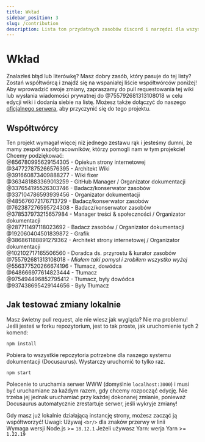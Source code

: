 ```yaml
---
title: Wkład
sidebar_position: 3
slug: /contribution
description: Lista ton przydatnych zasobów discord i narzędzi dla wszystkich typów użytkowników, od początkujących do power userów.
---
```


# Wkład

Znalazłeś błąd lub literówkę?  Masz dobry zasób, który pasuje do tej listy?  Zostań współtwórcą i znajdź się na wspaniałej liście współtwórców poniżej!<br/>
Aby wprowadzić swoje zmiany, zapraszamy do pull requestowania tej wiki lub wysłania wiadomości prywatnej do @755792681313108018 w celu edycji wiki i dodania siebie na listę.
Możesz także dołączyć do naszego [oficjalnego serwera](https://discord.gg/yxbqz9pNxS), aby przyczynić się do tego projektu.

## Współtwórcy

Ten projekt wymagał więcej niż jednego zestawu rąk i jesteśmy dumni, że mamy zespół współpracowników, którzy pomogli nam w tym projekcie!<br/>
Chcemy podziękować:<br/>
@856780995629154305 - Opiekun strony internetowej <br/>
@347727875266576395 - Architekt Wiki<br/>
@391660873409888277 - Wiki fixer<br/>
@363481883369013259 - GitHub Manager / Organizator dokumentacji<br/>
@337654195526303746 - Badacz/konserwator zasobów<br/>
@337104786593939456 - Organizator dokumentacji<br/>
@485676072176713729 - Badacz/konserwator zasobów<br/>
@762387276595724308 - Badacz/konserwator zasobów<br/>
@378537973215657984 - Manager treści & społeczności / Organizator dokumentacji<br/>
@287711497118023692 - Badacz zasobów / Organizator dokumentacji<br/>
@192060404501839872 - Grafik<br/>
@386861188891279362 - Architekt strony internetowej / Organizator dokumentacji<br/>
@102102717165506560 - Doradca ds. przyrostu & kurator zasobów<br/>
@755792681313108018 - *Miałem taki pomysł i zrobiłem wszystko wyżej*<br/>
@556377520266674196 - Tłumacz, dowódca<br/>
@648666977614823444 - Tłumacz<br/>
@975494496852795412 - Tłumacz, były dowódca<br/>
@937438695429144656 - Były Tłumacz<br/>

## Jak testować zmiany lokalnie

Masz świetny pull request, ale nie wiesz jak wygląda? Nie ma problemu!<br/>
Jeśli jesteś w forku repozytorium, jest to tak proste, jak uruchomienie tych 2 komend:

```
npm install
```

Pobiera to wszystkie repozytoria potrzebne dla naszego systemu dokumentacji (Docusaurus). Wystarczy uruchomić to tylko raz.

```
npm start
```

Polecenie to uruchamia serwer WWW (domyślnie ``localhost:3000``) i musi być uruchamiane za każdym razem, gdy chcemy rozpocząć edycję.
Nie trzeba jej jednak uruchamiać przy każdej dokonanej zmianie, ponieważ Docusaurus automatycznie zrestartuje serwer, jeśli wykryje zmiany!

Gdy masz już lokalnie działającą instancję strony, możesz zacząć ją współtworzyć!
Uwagi: Używaj ``<br/>`` dla znaków przerwy w linii<br/>
Wymaga wersji Node.js >= ```18.12.1```
Jeżeli używasz Yarn: werja Yarn >= ``1.22.19``

